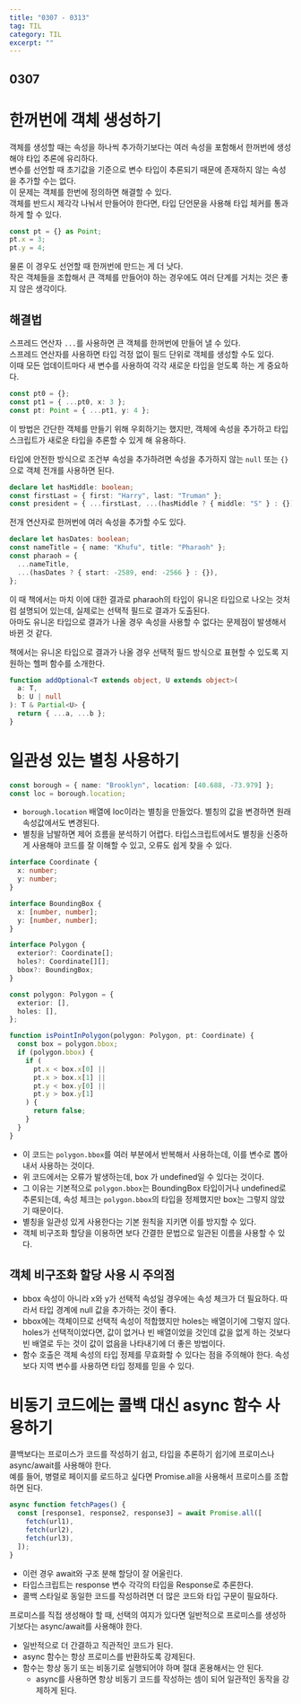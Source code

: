 ```yaml
---
title: "0307 - 0313"
tag: TIL
category: TIL
excerpt: ""
---
```


## 0307

# 한꺼번에 객체 생성하기

객체를 생성할 때는 속성을 하나씩 추가하기보다는 여러 속성을 포함해서 한꺼번에 생성해야 타입 추론에 유리하다.  
변수를 선언할 때 초기값을 기준으로 변수 타입이 추론되기 때문에 존재하지 않는 속성을 추가할 수는 없다.  
이 문제는 객체를 한번에 정의하면 해결할 수 있다.  
객체를 반드시 제각각 나눠서 만들어야 한다면, 타입 단언문을 사용해 타입 체커를 통과하게 할 수 있다.

```typescript
const pt = {} as Point;
pt.x = 3;
pt.y = 4;
```

물론 이 경우도 선언할 때 한꺼번에 만드는 게 더 낫다.  
작은 객체들을 조합해서 큰 객체를 만들어야 하는 경우에도 여러 단계를 거치는 것은 좋지 않은 생각이다.

## 해결법

스프레드 연산자 `...`를 사용하면 큰 객체를 한꺼번에 만들어 낼 수 있다.  
스프레드 연산자를 사용하면 타입 걱정 없이 필드 단위로 객체를 생성할 수도 있다.  
이때 모든 업데이트마다 새 변수를 사용하여 각각 새로운 타입을 얻도록 하는 게 중요하다.

```typescript
const pt0 = {};
const pt1 = { ...pt0, x: 3 };
const pt: Point = { ...pt1, y: 4 };
```

이 방법은 간단한 객체를 만들기 위해 우회하기는 했지만, 객체에 속성을 추가하고 타입스크립트가 새로운 타입을 추론할 수 있게 해 유용하다.

타입에 안전한 방식으로 조건부 속성을 추가하려면 속성을 추가하지 않는 `null` 또는 `{}`으로 객체 전개를 사용하면 된다.

```typescript
declare let hasMiddle: boolean;
const firstLast = { first: "Harry", last: "Truman" };
const president = { ...firstLast, ...(hasMiddle ? { middle: "S" } : {}) };
```

전개 연산자로 한꺼번에 여러 속성을 추가할 수도 있다.

```typescript
declare let hasDates: boolean;
const nameTitle = { name: "Khufu", title: "Pharaoh" };
const pharaoh = {
  ...nameTitle,
  ...(hasDates ? { start: -2589, end: -2566 } : {}),
};
```

이 때 책에서는 마치 이에 대한 결과로 pharaoh의 타입이 유니온 타입으로 나오는 것처럼 설명되어 있는데, 실제로는 선택적 필드로 결과가 도출된다.  
아마도 유니온 타입으로 결과가 나올 경우 속성을 사용할 수 없다는 문제점이 발생해서 바뀐 것 같다.

책에서는 유니온 타입으로 결과가 나올 경우 선택적 필드 방식으로 표현할 수 있도록 지원하는 헬퍼 함수를 소개한다.

```typescript
function addOptional<T extends object, U extends object>(
  a: T,
  b: U | null
): T & Partial<U> {
  return { ...a, ...b };
}
```

# 일관성 있는 별칭 사용하기

```typescript
const borough = { name: "Brooklyn", location: [40.688, -73.979] };
const loc = borough.location;
```

- `borough.location` 배열에 loc이라는 별칭을 만들었다. 별칭의 값을 변경하면 원래 속성값에서도 변경된다.
- 별칭을 남발하면 제어 흐름을 분석하기 어렵다. 타입스크립트에서도 별칭을 신중하게 사용해야 코드를 잘 이해할 수 있고, 오류도 쉽게 찾을 수 있다.

```typescript
interface Coordinate {
  x: number;
  y: number;
}

interface BoundingBox {
  x: [number, number];
  y: [number, number];
}

interface Polygon {
  exterior?: Coordinate[];
  holes?: Coordinate[][];
  bbox?: BoundingBox;
}

const polygon: Polygon = {
  exterior: [],
  holes: [],
};

function isPointInPolygon(polygon: Polygon, pt: Coordinate) {
  const box = polygon.bbox;
  if (polygon.bbox) {
    if (
      pt.x < box.x[0] ||
      pt.x > box.x[1] ||
      pt.y < box.y[0] ||
      pt.y > box.y[1]
    ) {
      return false;
    }
  }
}
```

- 이 코드는 `polygon.bbox`를 여러 부분에서 반복해서 사용하는데, 이를 변수로 뽑아내서 사용하는 것이다.
- 위 코드에서는 오류가 발생하는데, box 가 undefined일 수 있다는 것이다.
- 그 이유는 기본적으로 `polygon.bbox`는 BoundingBox 타입이거나 undefined로 추론되는데, 속성 체크는 `polygon.bbox`의 타입을 정제했지만 box는 그렇지 않았기 때문이다.
- 별칭을 일관성 있게 사용한다는 기본 원칙을 지키면 이를 방지할 수 있다.
- 객체 비구조화 할당을 이용하면 보다 간결한 문법으로 일관된 이름을 사용할 수 있다.

## 객체 비구조화 할당 사용 시 주의점

- bbox 속성이 아니라 x와 y가 선택적 속성일 경우에는 속성 체크가 더 필요하다. 따라서 타입 경계에 null 값을 추가하는 것이 좋다.
- bbox에는 객체이므로 선택적 속성이 적합했지만 holes는 배열이기에 그렇지 않다. holes가 선택적이었다면, 값이 없거나 빈 배열이었을 것인데 값을 없게 하는 것보다 빈 배열로 두는 것이 값이 없음을 나타내기에 더 좋은 방법이다.
- 함수 호출은 객체 속성의 타입 정제를 무효화할 수 있다는 점을 주의해야 한다. 속성보다 지역 변수를 사용하면 타입 정제를 믿을 수 있다.

# 비동기 코드에는 콜백 대신 async 함수 사용하기

콜백보다는 프로미스가 코드를 작성하기 쉽고, 타입을 추론하기 쉽기에 프로미스나 async/await를 사용해야 한다.  
예를 들어, 병렬로 페이지를 로드하고 싶다면 Promise.all을 사용해서 프로미스를 조합하면 된다.

```typescript
async function fetchPages() {
  const [response1, response2, response3] = await Promise.all([
    fetch(url1),
    fetch(url2),
    fetch(url3),
  ]);
}
```

- 이런 경우 await와 구조 분해 할당이 잘 어울린다.
- 타입스크립트는 response 변수 각각의 타입을 Response로 추론한다.
- 콜백 스타일로 동일한 코드를 작성하려면 더 많은 코드와 타입 구문이 필요하다.

프로미스를 직접 생성해야 할 때, 선택의 여지가 있다면 일반적으로 프로미스를 생성하기보다는 async/await를 사용해야 한다.

- 일반적으로 더 간결하고 직관적인 코드가 된다.
- async 함수는 항상 프로미스를 반환하도록 강제된다.
- 함수는 항상 동기 또는 비동기로 실행되어야 하며 절대 혼용해서는 안 된다.
  - async를 사용하면 항상 비동기 코드를 작성하는 셈이 되어 일관적인 동작을 강제하게 된다.
